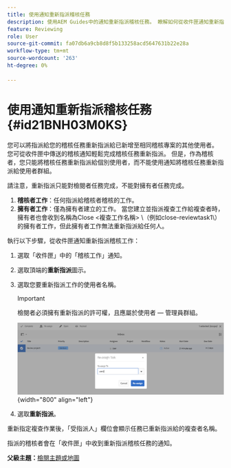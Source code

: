 ```yaml
---
title: 使用通知重新指派稽核任務
description: 使用AEM Guides中的通知重新指派稽核任務。 瞭解如何從收件匣通知重新指派稽核者任務。
feature: Reviewing
role: User
source-git-commit: fa07db6a9cb8d8f5b133258acd5647631b22e28a
workflow-type: tm+mt
source-wordcount: '263'
ht-degree: 0%

---
```


# 使用通知重新指派稽核任務 {#id21BNH03M0KS}

您可以將指派給您的稽核任務重新指派給已新增至相同稽核專案的其他使用者。 您可從收件匣中傳送的稽核通知輕鬆完成稽核任務重新指派。 但是，作為稽核者，您只能將稽核任務重新指派給個別使用者，而不能使用通知將稽核任務重新指派給使用者群組。

請注意，重新指派只能對檢閱者任務完成，不能對擁有者任務完成。

1. **稽核者工作**：任何指派給稽核者稽核的工作。
1. **擁有者工作**：僅為擁有者建立的工作。 當您建立並指派複查工作給複查者時，擁有者也會收到名稱為Close &lt;複查工作名稱\> \（例如close-reviewtask1\）的擁有者工作，但此擁有者工作無法重新指派給任何人。

執行以下步驟，從收件匣通知重新指派稽核工作：

1. 選取「收件匣」中的「稽核工作」通知。
1. 選取頂端的&#x200B;**重新指派**&#x200B;圖示。
1. 選取您要重新指派工作的使用者名稱。

   >[!IMPORTANT]
   >
   > 檢閱者必須擁有重新指派的許可權，且應屬於使用者 — 管理員群組。

   ![](images/reassign-user-inbox.png){width="800" align="left"}

1. 選取&#x200B;**重新指派**。

重新指定複查作業後，「受指派人」欄位會顯示任務已重新指派給的複查者名稱。

指派的稽核者會在「收件匣」中收到重新指派稽核任務的通知。

**父級主題：**[&#x200B;檢閱主題或地圖](review.md)

